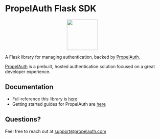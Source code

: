 # PropelAuth Flask SDK

<p align="center">
  <a href="https://www.propelauth.com/?utm_campaign=github-flask" target="_blank" align="center">
    <img src="https://propelauth-logos.s3.us-west-2.amazonaws.com/logo-only.png" width="100">
  </a>
</p>


A Flask library for managing authentication, backed by [PropelAuth](https://www.propelauth.com/?utm_campaign=github-flask).

[PropelAuth](https://www.propelauth.com/?utm_campaign=github-flask) is a prebuilt, hosted authentication solution focused on a great developer experience.

## Documentation

- Full reference this library is [here](https://docs.propelauth.com/reference/backend-apis/flask.html)
- Getting started guides for PropelAuth are [here](https://docs.propelauth.com/)

## Questions?

Feel free to reach out at support@propelauth.com
